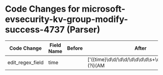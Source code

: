 # Code Changes for microsoft-evsecurity-kv-group-modify-success-4737 (Parser)

| Code Change | Field Name | Before | After |
|-------------|------------|--------|-------|
| edit_regex_field | time |  | ['({time}\d\d\/\d\d\/\d\d\d\d\s+\d\d:\d\d:\d\d\s+(?i)(AM|PM))', '({time}\d\d\d\d-\d\d-\d\dT\d\d:\d\d:\d\d\.\d{6}[\+\-]\d{1,2}:\d{1,2})(\s({host}[\w\-.]+)\s)?', '({time}\w{3}\s\w\w\w\s\d\d\s\d\d:\d\d:\d\d\s\d\d\d\d)\s+\d+\s+', 'SystemTime=(\'|")({time}\d\d\d\d-\d\d-\d\dT\d\d:\d\d:\d\d\.\d\d\d)'] |